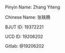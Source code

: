 

<p>Pinyin Name: Zhang Yiteng</p>

<p>Chinese Name: 张轶腾</p>

<p>BJUT ID: 19372221</p>

<p>UCD ID:  19206202</p>

<p>Gitlab: @19206202</p>